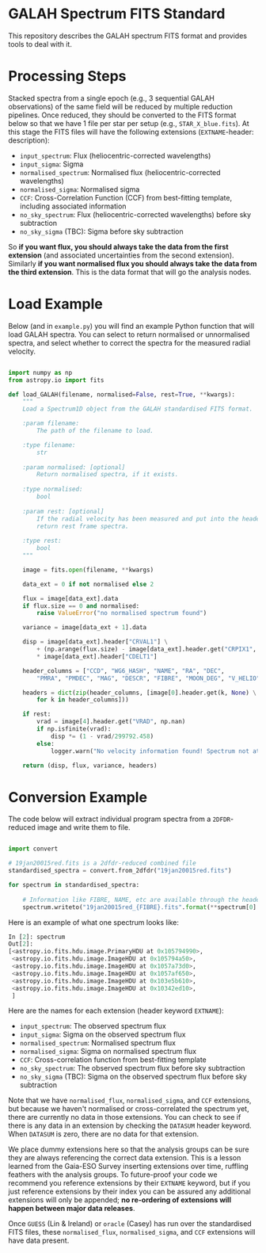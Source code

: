 # GALAH Spectrum FITS Standard
This repository describes the GALAH spectrum FITS format and provides tools to deal with it.

# Processing Steps

Stacked spectra from a single epoch (e.g., 3 sequential GALAH observations) of the same field will be reduced by  multiple reduction pipelines. Once reduced, they should be converted to the FITS format below so that we have 1 file per star per setup (e.g., `STAR_X_blue.fits`). At this stage the FITS files will have the following extensions (`EXTNAME`-header: description):

- `input_spectrum`: Flux (heliocentric-corrected wavelengths)
- `input_sigma`: Sigma
- `normalised_spectrum`: Normalised flux (heliocentric-corrected wavelengths)
- `normalised_sigma`: Normalised sigma
- `CCF`: Cross-Correlation Function (CCF) from best-fitting template, including associated information
- `no_sky_spectrum`: Flux (heliocentric-corrected wavelengths) before sky subtraction
- `no_sky_sigma` (TBC): Sigma before sky subtraction

So **if you want flux, you should always take the data from the first extension** (and associated uncertainties from the second extension). Similarly **if you want normalised flux you should always take the data from the third extension**. This is the data format that will go the analysis nodes.

# Load Example

Below (and in `example.py`) you will find an example Python function that will load GALAH spectra. You can select to return normalised or unnormalised spectra, and select whether to correct the spectra for the measured radial velocity.

````python

import numpy as np
from astropy.io import fits

def load_GALAH(filename, normalised=False, rest=True, **kwargs):
    """
    Load a Spectrum1D object from the GALAH standardised FITS format.

    :param filename:
        The path of the filename to load.

    :type filename:
        str
        
    :param normalised: [optional]
        Return normalised spectra, if it exists.
    
    :type normalised:
        bool
    
    :param rest: [optional]
        If the radial velocity has been measured and put into the headers,
        return rest frame spectra.
    
    :type rest:
        bool
    """

    image = fits.open(filename, **kwargs)

    data_ext = 0 if not normalised else 2

    flux = image[data_ext].data
    if flux.size == 0 and normalised:
        raise ValueError("no normalised spectrum found")

    variance = image[data_ext + 1].data

    disp = image[data_ext].header["CRVAL1"] \
        + (np.arange(flux.size) - image[data_ext].header.get("CRPIX1", 0)) \
        * image[data_ext].header["CDELT1"]

    header_columns = ["CCD", "WG6_HASH", "NAME", "RA", "DEC",
        "PMRA", "PMDEC", "MAG", "DESCR", "FIBRE", "MOON_DEG", "V_HELIO"]

    headers = dict(zip(header_columns, [image[0].header.get(k, None) \
        for k in header_columns]))

    if rest:
        vrad = image[4].header.get("VRAD", np.nan)
        if np.isfinite(vrad):
            disp *= (1 - vrad/299792.458)
        else:
            logger.warn("No velocity information found! Spectrum not at rest!")

    return (disp, flux, variance, headers)
````

# Conversion Example

The code below will extract individual program spectra from a `2DFDR`-reduced image and write them to file.

````python

import convert

# 19jan20015red.fits is a 2dfdr-reduced combined file
standardised_spectra = convert.from_2dfdr("19jan20015red.fits")

for spectrum in standardised_spectra:
    
    # Information like FIBRE, NAME, etc are available through the header.
    spectrum.writeto("19jan20015red_{FIBRE}.fits".format(**spectrum[0].header))
````

Here is an example of what one spectrum looks like:
````python
In [2]: spectrum
Out[2]: 
[<astropy.io.fits.hdu.image.PrimaryHDU at 0x105794990>,
 <astropy.io.fits.hdu.image.ImageHDU at 0x105794a50>,
 <astropy.io.fits.hdu.image.ImageHDU at 0x1057a73d0>,
 <astropy.io.fits.hdu.image.ImageHDU at 0x1057af650>,
 <astropy.io.fits.hdu.image.ImageHDU at 0x103e5b610>,
 <astropy.io.fits.hdu.image.ImageHDU at 0x10342ed10>,
 ]
````

Here are the names for each extension (header keyword `EXTNAME`):

- `input_spectrum`: The observed spectrum flux
- `input_sigma`: Sigma on the observed spectrum flux
- `normalised_spectrum`: Normalised spectrum flux
- `normalised_sigma`: Sigma on normalised spectrum flux
- `CCF`: Cross-correlation function from best-fitting template
- `no_sky_spectrum`: The observed spectrum flux before sky subtraction
- `no_sky_sigma` (TBC): Sigma on the observed spectrum flux before sky subtraction

Note that we have `normalised_flux`, `normalised_sigma`, and `CCF` extensions, but because we haven't normalised or cross-correlated the spectrum yet, there are currently no data in those extensions. You can check to see if there is any data in an extension by checking the `DATASUM` header keyword. When `DATASUM` is zero, there are no data for that extension. 

We place dummy extensions here so that the analysis groups can be sure they are always referencing the correct data extension. This is a lesson learned from the Gaia-ESO Survey inserting extensions over time, ruffling feathers with the analysis groups. To future-proof your code we recommend you reference extensions by their `EXTNAME` keyword, but if you just reference extensions by their index you can be assured any additional extensions will only be appended;  **no re-ordering of extensions will happen between major data releases**.

Once ``GUESS`` (Lin & Ireland) or ``oracle`` (Casey) has run over the standardised FITS files, these `normalised_flux`, `normalised_sigma`, and `CCF` extensions will have data present.
